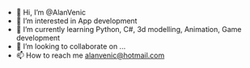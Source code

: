 - 👋 Hi, I’m @AlanVenic
- 👀 I’m interested in App development
- 🌱 I’m currently learning Python, C#, 3d modelling, Animation, Game development
- 💞️ I’m looking to collaborate on ...
- 📫 How to reach me alanvenic@hotmail.com

<!---
AlanVenic/AlanVenic is a ✨ special ✨ repository because its `README.md` (this file) appears on your GitHub profile.
You can click the Preview link to take a look at your changes.
--->
